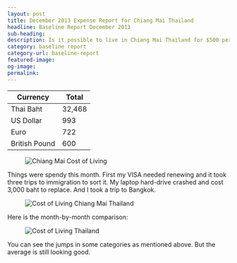 ```yaml
---
layout: post
title: December 2013 Expense Report for Chiang Mai Thailand
headline: Baseline Report December 2013
sub-heading:
description: Is it possible to live in Chiang Mai Thailand for $500 per month?
category: baseline report
category-url: baseline-report
featured-image:
og-image:
permalink:
---
```


|Currency      |Total |
|--------------|------|
|Thai Baht     |32,468|
|US Dollar     |993   |
|Euro          |722   |
|British Pound |600   |

<figure><img class="center" src="{{ site.url }}/images/baseline-report/Chiang-Mai-Spending-Graph-Dec-2013.jpg" alt="Chiang Mai Cost of Living"></figure>

Things were spendy this month. First my VISA needed renewing and it took three trips to immigration to sort it. My laptop hard-drive crashed and cost 3,000 baht to replace. And I took a trip to Bangkok.

<figure><img class="center" src="{{ site.url }}/images/baseline-report/Chiang-Mai-Spending-Category-List-Dec-2013.jpg" alt="Cost of Living Chiang Mai Thailand"></figure>

Here is the month-by-month comparison:

<figure><img class="center" src="{{ site.url }}/images/baseline-report/Average-Expense-Chiang-Mai-Dec-2013.jpg" alt="Cost of Living Thailand"></figure>

You can see the jumps in some categories as mentioned above. But the average is still looking good.

